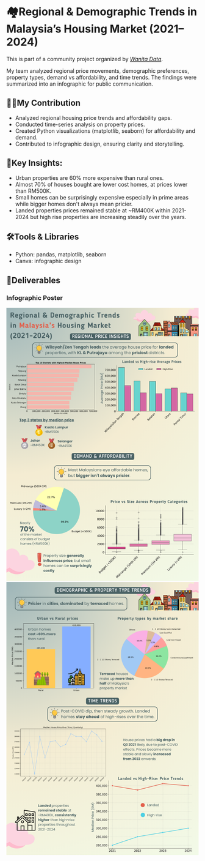 # 🏘️Regional & Demographic Trends in Malaysia’s Housing Market (2021–2024)

This is part of a community project organized by *[Wanita Data](https://www.linkedin.com/posts/wanitadata_wanitadata-dataprojects2025-womenindata-activity-7378967366803587072-4LaY?utm_source=share&utm_medium=member_desktop&rcm=ACoAADS-q9MBB4wzFiHkUq3nQUZ8gSQ0cdoIt9A)*.

My team analyzed regional price movements, demographic preferences, property types, demand vs affordability, and time trends. The findings were summarized into an infographic for public communication.

## 👩‍💻My Contribution
- Analyzed regional housing price trends and affordability gaps.
- Conducted time-series analysis on property prices.
- Created Python visualizations (matplotlib, seaborn) for affordability and demand.
- Contributed to infographic design, ensuring clarity and storytelling.

## 🔑Key Insights:
- Urban properties are 60% more expensive than rural ones.
- Almost 70% of houses bought are lower cost homes, at prices lower than RM500K.
- Small homes can be surprisingly expensive especially in prime areas while bigger homes don't always mean pricier.
- Landed properties prices remained stable at ~RM400K within 2021-2024 but high rise properties are increasing steadily over the years.

## 🛠️Tools & Libraries
- Python: pandas, matplotlib, seaborn
- Canva: infographic design

## 📄Deliverables  

### Infographic Poster  

[![Page 1](Deliverables/page1.png)](Deliverables/Property_Demographics_in_Malaysia.pdf)  
[![Page 2](Deliverables/page2.png)](Deliverables/Property_Demographics_in_Malaysia.pdf)  


